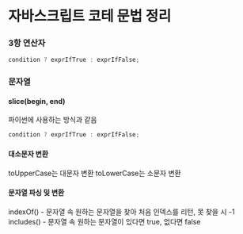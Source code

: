 # 자바스크립트 코테 문법 정리

### 3항 연산자

```javascript
condition ? exprIfTrue : exprIfFalse;
```

### 문자열

#### slice(begin, end)

파이썬에 사용하는 방식과 같음

```javascript
condition ? exprIfTrue : exprIfFalse;
```

#### 대소문자 변환

toUpperCase는 대문자 변환
toLowerCase는 소문자 변환

#### 문자열 파싱 및 변환

indexOf() - 문자열 속 원하는 문자열을 찾아 처음 인덱스를 리턴, 못 찾을 시 -1
includes() - 문자열 속 원하는 문자열이 있다면 true, 없다면 false
